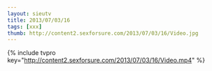 ```yaml
--- 
layout: sieutv
title: 2013/07/03/16
tags: [xxx]
thumb: http://content2.sexforsure.com/2013/07/03/16/Video.jpg
---
```

{% include tvpro key="http://content2.sexforsure.com/2013/07/03/16/Video.mp4" %} 
